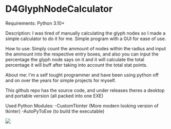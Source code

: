 # D4GlyphNodeCalculator
 Requirements: Python 3.10+
 
Description: I was tired of manually calculating the glyph nodes so I made a simple calculator to do it for me. Simple program with a GUI for ease of use.

How to use: Simply count the ammount of nodes within the radius and input the ammount into the respective entry boxes, and also you can input the percentage the glyph node says on it and it will calculate the total percentage it will buff after taking into account the total stat points.

About me: I'm a self tought programmer and have been using python off and on over the years for simple projects for myself.

This github repo has the source code, and under releases theres a desktop and portable version (all packed into one EXE)

Used Python Modules:
    -CustomTkinter (More modern looking version of tkinter)
    -AutoPyToExe (to build the executable)
    
![](https://imgur.com/xGlxuS6.png)
